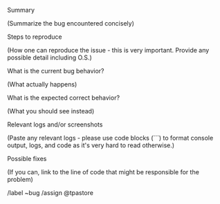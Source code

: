 Summary

(Summarize the bug encountered concisely)


Steps to reproduce

(How one can reproduce the issue - this is very important. Provide any possible detail including O.S.)


What is the current bug behavior?

(What actually happens)


What is the expected correct behavior?

(What you should see instead)


Relevant logs and/or screenshots

(Paste any relevant logs - please use code blocks (```) to format console output, logs, and code as it's very hard to read otherwise.)


Possible fixes
                        
(If you can, link to the line of code that might be responsible for the problem)

/label ~bug
/assign @tpastore
